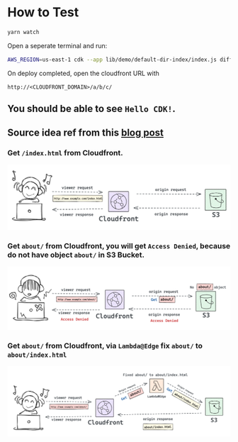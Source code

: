 # How to Test

```sh
yarn watch
```
Open a seperate terminal and run:

```sh
AWS_REGION=us-east-1 cdk --app lib/demo/default-dir-index/index.js diff
```

On deploy completed, open the cloudfront URL with


```
http://<CLOUDFRONT_DOMAIN>/a/b/c/
```

You should be able to see `Hello CDK!`.
---

## Source idea ref from this [blog post](https://aws.amazon.com/tw/blogs/compute/implementing-default-directory-indexes-in-amazon-s3-backed-amazon-cloudfront-origins-using-lambdaedge/)


### Get `/index.html` from Cloudfront.
![](../../../images/default-dir-index/cdk-cloudfront-1.png)
### Get `about/` from Cloudfront, you will get `Access Denied`, because do not have object `about/` in S3 Bucket.
![](../../../images/default-dir-index/cdk-cloudfront-2.png)
### Get `about/` from Cloudfront, via `Lambda@Edge` fix `about/` to `about/index.html`
![](../../../images/default-dir-index/cdk-cloudfront-3.png)